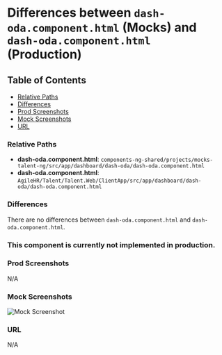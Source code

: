 # Differences between `dash-oda.component.html` (Mocks) and `dash-oda.component.html` (Production)

## Table of Contents

-   [Relative Paths](#relative-paths)
-   [Differences](#differences)
-   [Prod Screenshots](#prod-screenshots)
-   [Mock Screenshots](#mock-screenshots)
-   [URL](#url)

### Relative Paths

-   **dash-oda.component.html**: `components-ng-shared/projects/mocks-talent-ng/src/app/dashboard/dash-oda/dash-oda.component.html`
-   **dash-oda.component.html**: `AgileHR/Talent/Talent.Web/ClientApp/src/app/dashboard/dash-oda/dash-oda.component.html`

### Differences

There are no differences between `dash-oda.component.html` and `dash-oda.component.html`.

### This component is currently not implemented in production.

### Prod Screenshots

N/A

### Mock Screenshots

![Mock Screenshot](/assets/img/dash-ac.component.png)

### URL

N/A
